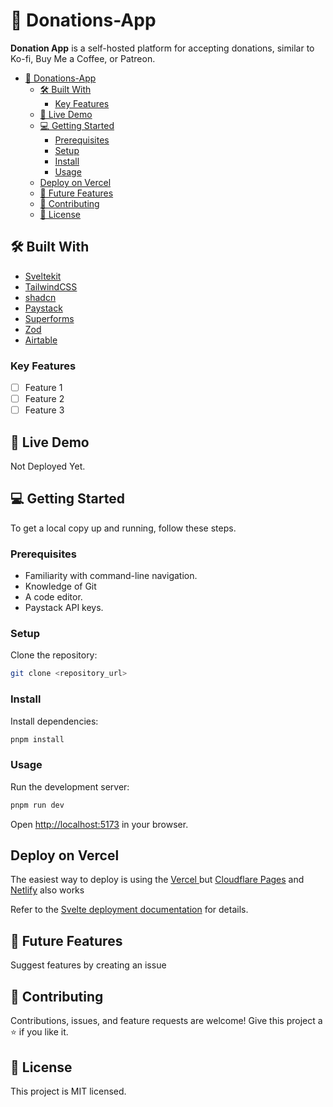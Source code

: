 # 📖 Donations-App

**Donation App** is a self-hosted platform for accepting donations, similar to Ko-fi, Buy Me a Coffee, or Patreon.

- [📖 Donations-App](#-donations-app)
  - [🛠 Built With](#-built-with)
    - [Key Features](#key-features)
  - [🚀 Live Demo](#-live-demo)
  - [💻 Getting Started](#-getting-started)
    - [Prerequisites](#prerequisites)
    - [Setup](#setup)
    - [Install](#install)
    - [Usage](#usage)
  - [Deploy on Vercel](#deploy-on-vercel)
  - [🔭 Future Features](#-future-features)
  - [🤝 Contributing](#-contributing)
  - [📝 License](#-license)

## 🛠 Built With

- [Sveltekit](https://svelte.dev/)
- [TailwindCSS](https://tailwindcss.com/)
- [shadcn](https://shadcn.ui)
- [Paystack](https://developers.paystack.co/docs/)
- [Superforms](https://superforms.com/)
- [Zod](https://zod.com)
- [Airtable](https://airtable.com)

### Key Features

- [ ] Feature 1
- [ ] Feature 2
- [ ] Feature 3

## 🚀 Live Demo

Not Deployed Yet.

## 💻 Getting Started

To get a local copy up and running, follow these steps.

### Prerequisites

- Familiarity with command-line navigation.
- Knowledge of Git
- A code editor.
- Paystack API keys.

### Setup

Clone the repository:

```sh
git clone <repository_url>
```

### Install

Install dependencies:

```bash
pnpm install
```

### Usage

Run the development server:

```bash
pnpm run dev
```

Open [http://localhost:5173](http://localhost:5173) in your browser.

## Deploy on Vercel

The easiest way to deploy is using the [Vercel ](https://vercel.com/) but [Cloudflare Pages](https://cloudflare.com) and [Netlify](https://netlify.com) also works

Refer to the [Svelte deployment documentation](https://svelte.dev/docs/kit/adapters) for details.

## 🔭 Future Features

Suggest features by creating an issue

## 🤝 Contributing

Contributions, issues, and feature requests are welcome! Give this project a ⭐ if you like it.

## 📝 License

This project is MIT licensed.
